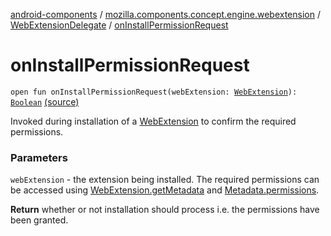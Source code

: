 [android-components](../../index.md) / [mozilla.components.concept.engine.webextension](../index.md) / [WebExtensionDelegate](index.md) / [onInstallPermissionRequest](./on-install-permission-request.md)

# onInstallPermissionRequest

`open fun onInstallPermissionRequest(webExtension: `[`WebExtension`](../-web-extension/index.md)`): `[`Boolean`](https://kotlinlang.org/api/latest/jvm/stdlib/kotlin/-boolean/index.html) [(source)](https://github.com/mozilla-mobile/android-components/blob/master/components/concept/engine/src/main/java/mozilla/components/concept/engine/webextension/WebExtensionDelegate.kt#L98)

Invoked during installation of a [WebExtension](../-web-extension/index.md) to confirm the required permissions.

### Parameters

`webExtension` - the extension being installed. The required permissions can be
accessed using [WebExtension.getMetadata](../-web-extension/get-metadata.md) and [Metadata.permissions](../-metadata/permissions.md).

**Return**
whether or not installation should process i.e. the permissions have been
granted.

